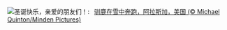 ![](https://www.bing.com/th?id=OHR.CaribouChristmas_ZH-CN6264028572_UHD.jpg&w=1000)圣诞快乐，亲爱的朋友们！:&nbsp;&ensp;[驯鹿在雪中奔跑，阿拉斯加，美国 (© Michael Quinton/Minden Pictures)](https://www.bing.com/th?id=OHR.CaribouChristmas_ZH-CN6264028572_UHD.jpg)
<br><br/>
